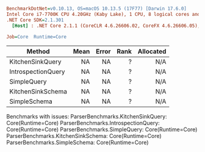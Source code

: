 ``` ini

BenchmarkDotNet=v0.10.13, OS=macOS 10.13.5 (17F77) [Darwin 17.6.0]
Intel Core i7-7700K CPU 4.20GHz (Kaby Lake), 1 CPU, 8 logical cores and 4 physical cores
.NET Core SDK=2.1.301
  [Host] : .NET Core 2.1.1 (CoreCLR 4.6.26606.02, CoreFX 4.6.26606.05), 64bit RyuJIT

Job=Core  Runtime=Core  

```
|             Method | Mean | Error | Rank | Allocated |
|------------------- |-----:|------:|-----:|----------:|
|   KitchenSinkQuery |   NA |    NA |    ? |       N/A |
| IntrospectionQuery |   NA |    NA |    ? |       N/A |
|        SimpleQuery |   NA |    NA |    ? |       N/A |
|  KitchenSinkSchema |   NA |    NA |    ? |       N/A |
|       SimpleSchema |   NA |    NA |    ? |       N/A |

Benchmarks with issues:
  ParserBenchmarks.KitchenSinkQuery: Core(Runtime=Core)
  ParserBenchmarks.IntrospectionQuery: Core(Runtime=Core)
  ParserBenchmarks.SimpleQuery: Core(Runtime=Core)
  ParserBenchmarks.KitchenSinkSchema: Core(Runtime=Core)
  ParserBenchmarks.SimpleSchema: Core(Runtime=Core)
